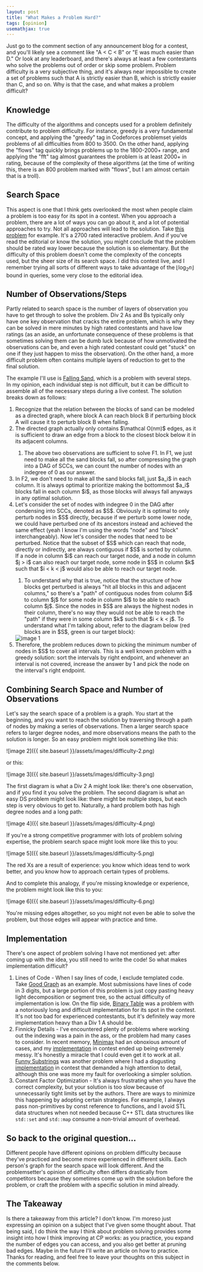 ```yaml
---
layout: post
title: "What Makes a Problem Hard?"
tags: [opinion]
usemathjax: true
---
```


Just go to the comment section of any announcement blog for a contest, and you'll likely see a comment like "A < C < B" or "E was much easier than D." Or look at any leaderboard, and there's always at least a few contestants who solve the problems out of order or skip some problem. Problem difficulty is a very subjective thing, and it's always near impossible to create a set of problems such that A is strictly easier than B, which is strictly easier than C, and so on. Why is that the case, and what makes a problem difficult?

## Knowledge
The difficulty of the algorithms and concepts used for a problem definitely contribute to problem difficulty. For instance, greedy is a very fundamental concept, and applying the "greedy" tag in Codeforces problemset yields problems of all difficulties from 800 to 3500. On the other hand, applying the "flows" tag quickly brings problems up to the 1800-2000+ range, and applying the "fft" tag almost guarantees the problem is at least 2000+ in rating, because of the complexity of these algorithms (at the time of writing this, there is an 800 problem marked with "flows", but I am almost certain that is a troll).

## Search Space
This aspect is one that I think gets overlooked the most when people claim a problem is too easy for its spot in a contest. When you approach a problem, there are a lot of ways you can go about it, and a lot of potential approaches to try. Not all approaches will lead to the solution. Take [this problem](https://codeforces.com/contest/1491/problem/F) for example. It's a 2700 rated interactive problem. And if you've read the editorial or know the solution, you might conclude that the problem should be rated way lower because the solution is so elementary. But the difficulty of this problem doesn't come the complexity of the concepts used, but the sheer size of its search space. I did this contest live, and I remember trying all sorts of different ways to take advantage of the $\lfloor \log_2{n} \rfloor$ bound in queries, some very close to the editorial idea.

## Number of Observations/Steps
Partly related to search space is the number of layers of observation you have to get through to solve the problem. Div 2 As and Bs typically only have one key observation that cracks the entire problem, which is why they can be solved in mere minutes by high rated contestants and have low ratings (as an aside, an unfortunate consequence of these problems is that sometimes solving them can be dumb luck because of how unmotivated the observations can be, and even a high rated contestant could get "stuck" on one if they just happen to miss the observation). On the other hand, a more difficult problem often contains multiple layers of reduction to get to the final solution.

The example I'll use is [Falling Sand](https://codeforces.com/contest/1534/problem/F2), which is a problem with several steps. In my opinion, each individual step is not difficult, but it can be difficult to assemble all of the necessary steps during a live contest. The solution breaks down as follows:

<div class="spoiler">
<ol>
<li>Recognize that the relation between the blocks of sand can be modeled as a directed graph, where block A can reach block B if perturbing block A will cause it to perturb block B when falling.</li>
<li>The directed graph actually only contains $\mathcal O(nm)$ edges, as it is sufficient to draw an edge from a block to the closest block below it in its adjacent columns.</li>
<ol>
<li>The above two observations are sufficient to solve F1. In F1, we just need to make all the sand blocks fall, so after compressing the graph into a DAG of SCCs, we can count the number of nodes with an indegree of 0 as our answer.</li>
</ol>
<li>In F2, we don't need to make all the sand blocks fall, just $a_i$ in each column. It is always optimal to prioritize making the bottommost $a_i$ blocks fall in each column $i$, as those blocks will always fall anyways in any optimal solution.</li>
<li>Let's consider the set of nodes with indegree 0 in the DAG after condensing into SCCs, denoted as $S$. Obviously it is optimal to only perturb nodes in $S$ directly, because if we perturb some lower node, we could have perturbed one of its ancestors instead and achieved the same effect (yeah I know I'm using the words "node" and "block" interchangeably). Now let's consider the nodes that need to be perturbed. Notice that the subset of $S$ which can reach that node, directly or indirectly, are always contiguous if $S$ is sorted by column. If a node in column $i$ can reach our target node, and a node in column $j > i$ can also reach our target node, some node in $S$ in column $k$ such that $i < k < j$ would also be able to reach our target node.</li>
<ol>
<li>To understand why that is true, notice that the structure of how blocks get perturbed is always "hit all blocks in this and adjacent columns," so there's a "path" of contiguous nodes from column $i$ to column $j$ for some node in column $i$ to be able to reach column $j$. Since the nodes in $S$ are always the highest nodes in their column, there's no way they would not be able to reach the "path" if they were in some column $k$ such that $i < k < j$. To understand what I'm talking about, refer to the diagram below (red blocks are in $S$, green is our target block):</li>
</ol>
<img src="{{ site.baseurl }}/assets/images/difficulty-1.png" alt="image 1">
<li>Therefore, the problem reduces down to picking the minimum number of nodes in $S$ to cover all intervals. This is a well known problem with a greedy solution: sort the intervals by right endpoint, and whenever an interval is not covered, increase the answer by 1 and pick the node on the interval's right endpoint.</li>
</ol>
</div>

## Combining Search Space and Number of Observations
Let's say the search space of a problem is a graph. You start at the beginning, and you want to reach the solution by traversing through a path of nodes by making a series of observations. Then a larger search space refers to larger degree nodes, and more observations means the path to the solution is longer. So an easy problem might look something like this:

![image 2]({{ site.baseurl }}/assets/images/difficulty-2.png)

or this:

![image 3]({{ site.baseurl }}/assets/images/difficulty-3.png)

The first diagram is what a Div 2 A might look like: there's one observation, and if you find it you solve the problem. The second diagram is what an easy DS problem might look like: there might be multiple steps, but each step is very obvious to get to. Naturally, a hard problem both has high degree nodes and a long path:

![image 4]({{ site.baseurl }}/assets/images/difficulty-4.png)

If you're a strong competitive programmer with lots of problem solving expertise, the problem search space might look more like this to you:

![image 5]({{ site.baseurl }}/assets/images/difficulty-5.png)

The red Xs are a result of experience: you know which ideas tend to work better, and you know how to approach certain types of problems.

And to complete this analogy, if you're missing knowledge or experience, the problem might look like this to you:

![image 6]({{ site.baseurl }}/assets/images/difficulty-6.png)

You're missing edges altogether, so you might not even be able to solve the problem, but those edges will appear with practice and time.

## Implementation
There's one aspect of problem solving I have not mentioned yet: after coming up with the idea, you still need to write the code! So what makes implementation difficult?
1. Lines of Code - When I say lines of code, I exclude templated code. Take [Good Graph](https://codeforces.com/contest/1555/problem/F) as an example. Most submissions have lines of code in 3 digits, but a large portion of this problem is just copy pasting heavy light decomposition or segment tree, so the actual difficulty of implementation is low. On the flip side, [Binary Table](https://codeforces.com/contest/1439/problem/A2) was a problem with a notoriously long and difficult implementation for its spot in the contest. It's not too bad for experienced contestants, but it's definitely way more implementation heavy than a Div 1 A should be.
2. Finnicky Details - I've encountered plenty of problems where working out the indexing was a pain in the ass, or the problem had many cases to consider. In recent memory, [Minimax](https://codeforces.com/contest/1530/problem/E) had an obnoxious amount of cases, and my [implementation](https://codeforces.com/contest/1530/submission/122824719) in contest ended up being extremely messy. It's honestly a miracle that I could even get it to work at all. [Funny Substrings](https://codeforces.com/contest/1538/problem/E) was another problem where I had a disgusting [implementation](https://codeforces.com/contest/1538/submission/119011583) in contest that demanded a high attention to detail, although this one was more my fault for overlooking a simpler solution.
3. Constant Factor Optimization - It's always frustrating when you have the correct complexity, but your solution is too slow because of unnecessarily tight limits set by the authors. There are ways to minimize this happening by adopting certain strategies. For example, I always pass non-primitives by const reference to functions, and I avoid STL data structures when not needed because C++ STL data structures like `std::set` and `std::map` consume a non-trivial amount of overhead.

## So back to the original question...
Different people have different opinions on problem difficulty because they've practiced and become more experienced in different skills. Each person's graph for the search space will look different. And the problemsetter's opinion of difficulty often differs drastically from competitors because they sometimes come up with the solution before the problem, or craft the problem with a specific solution in mind already.

## The Takeaway
Is there a takeaway from this article? I don't know. I'm moreso just expressing an opinion on a subject that I've given some thought about. That being said, I do think the way I think about problem solving provides some insight into how I think improving at CP works: as you practice, you expand the number of edges you can access, and you also get better at pruning bad edges. Maybe in the future I'll write an article on how to practice. Thanks for reading, and feel free to leave your thoughts on this subject in the comments below.